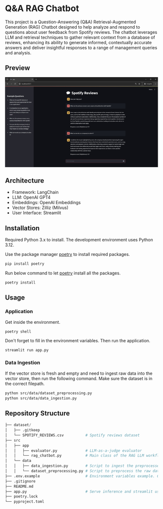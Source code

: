 # Q&A RAG Chatbot

This project is a Question-Answering (Q&A) Retrieval-Augmented Generation (RAG) Chatbot designed to help analyze and respond to questions about user feedback from Spotify reviews. The chatbot leverages LLM and retrieval techniques to gather relevant context from a database of reviews, enhancing its ability to generate informed, contextually accurate answers and deliver insightful responses to a range of management queries and analysis.

## Preview
![alt text](qna-rag-chatbot-preview.jpg)

## Architecture
- Framework: LangChain
- LLM: OpenAI GPT4
- Embeddings: OpenAI Embeddings
- Vector Stores: Zilliz (Milvus)
- User Interface: Streamlit

## Installation
Required Python 3.x to install. The development environment uses Python 3.12.

Use the package manager [poetry](https://python-poetry.org/) to install required packages.

```bash
pip install poetry
```
Run below command to let [poetry](https://python-poetry.org/) install all the packages.
```bash
poetry install
```

## Usage
### Application
Get inside the environment.
```bash
poetry shell
```
Don't forget to fill in the environment variables. Then run the application.
```bash
streamlit run app.py
```
### Data Ingestion
If the vector store is fresh and empty and need to ingest raw data into the vector store, then run the following command. Make sure the dataset is in the correct filepath.
```bash
python src/data/dataset_preprocessing.py
python src/data/data_ingestion.py
```


## Repository Structure
```python
├── dataset/
│   ├── .gitkeep
│   └── SPOTIFY_REVIEWS.csv          # Spotify reviews dataset
├── src
│   ├── app
│   │   ├── evaluator.py             # LLM-as-a-judge evaluator 
│   │   └── rag_chatbot.py           # Main class of the RAG LLM workflow
│   └── data
│   │   ├── data_ingestion.py        # Script to ingest the preprocessed data into vector store
│   │   └── dataset_preprocessing.py # Script to preprocess the raw data
├── .env.example                     # Environment variables example. Copy this, rename it to .env, and fill in the variables
├── .gitignore
├── README.md
├── app.py                           # Serve inference and streamlit user interface
├── poetry.lock
└── pyproject.toml
```